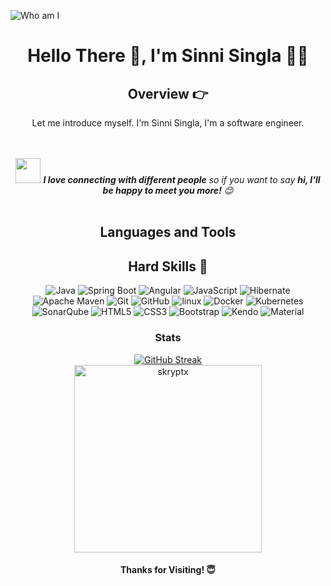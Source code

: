 
![Who am I](https://github.com/skryptx/skryptx/blob/main/assets/web%20application%20developer.png "Web Developer")

<center>
  
# Hello There 👋, I'm Sinni Singla 🧑‍💻

<!-- 
<img align="right" alt="Coding" width="400" src="./assets/pp.gif">
-->
<!-- Introduction -->
## **Overview 👉**
<p>Let me introduce myself. I'm Sinni Singla, I'm a software engineer.</p>


<br><br>
<img src="https://media.giphy.com/media/LnQjpWaON8nhr21vNW/giphy.gif" width="40"> <em><b>I love connecting with different people</b> so if you want to say <b>hi, I'll be happy to meet you more!</b> :blush:</em>
<br><br>

## Languages and Tools

<!--
### FrontEnd
![JavaScript](https://img.shields.io/badge/JavaScript-0A090A?style=for-the-badge&logo=javascript)
![TypeScript](https://img.shields.io/badge/TypeScript-0A090A?style=for-the-badge&logo=TypeScript)
![Angular](https://img.shields.io/badge/Angular-0A090A?style=for-the-badge&logo=Angular)
![html](https://img.shields.io/badge/html-0A090A?style=for-the-badge&logo=html) 
![css](https://img.shields.io/badge/css-0A090A?style=for-the-badge&logo=css)
![kendo](https://img.shields.io/badge/Kendo-0A090A?style=for-the-badge&logo=Kendo)
![material](https://img.shields.io/badge/Material-0A090A?style=for-the-badge&logo=Material)
![ngxs](https://img.shields.io/badge/Ngxs-0A090A?style=for-the-badge&logo=NgXs)
![rxjs](https://img.shields.io/badge/rxjs-0A090A?style=for-the-badge&logo=rxjs)
![Scss](https://img.shields.io/badge/scss-0A090A?style=for-the-badge&logo=Sass)

  
### BackEnd
![Java](https://img.shields.io/badge/java-0A090A?style=for-the-badge&logo=java)
![sql](https://img.shields.io/badge/sql-0A090A?style=for-the-badge&logo=sql)
![signalr](https://img.shields.io/badge/signalr-0A090A?style=for-the-badge&logo=signalr)
![mongodb](https://img.shields.io/badge/mongo-0A090A?style=for-the-badge&logo=mongo)
![docker](https://img.shields.io/badge/docker-0A090A?style=for-the-badge&logo=docker)

### Tools
![git](https://img.shields.io/badge/git-0A090A?style=for-the-badge&logo=git) 
![markdown](https://img.shields.io/badge/markdown-0A090A?style=for-the-badge&logo=markdown)
![vscode](https://img.shields.io/badge/vscode-0A090A?style=for-the-badge&logo=vscode)
![IntelliJ IDEA](https://img.shields.io/badge/Intellij-0A090A?style=for-the-badge&logo=intellij)
![postman](https://img.shields.io/badge/postman-0A090A?style=for-the-badge&logo=postman)
![Microsoft Azure](https://img.shields.io/badge/Microsoft%20Azure-0A090A?style=for-the-badge&logo=Microsoft%20Azure) 
-->

<!-- TechStack -->
<!--
![techstack](https://user-images.githubusercontent.com/52347812/137624699-ce6bb7ee-eb84-46f1-ac69-c4b78b22db90.png)
-->



## **Hard Skills 🚀**
<p align="center">
<img src="https://img.shields.io/badge/Java-ED8B00?style=for-the-badge&logo=java&logoColor=white" alt="Java"/> 
<img src="https://img.shields.io/badge/String Boot-339933?style=for-the-badge&logo=Spring&logoColor=white" alt="Spring Boot"/>
<img src="https://img.shields.io/badge/Angular-DD0031?style=for-the-badge&logo=Angular&logoColor=white" alt="Angular"/>
<img src="https://img.shields.io/badge/JavaScript-F7DF1E?style=for-the-badge&logo=JavaScript&logoColor=white" alt="JavaScript"/>
<img src="https://img.shields.io/badge/Hibernate-59666C?style=for-the-badge&logo=Hibernate&logoColor=white" alt="Hibernate"/>
<img src="https://img.shields.io/badge/Apache Maven-777BB4?style=for-the-badge&logo=Apache Maven&logoColor=white" alt="Apache Maven"/>
<img src="https://img.shields.io/badge/GIT-E44C30?style=for-the-badge&logo=git&logoColor=white" alt="Git"/>
<img src="https://img.shields.io/badge/GitHub-100000?style=for-the-badge&logo=github&logoColor=white" alt="GitHub"/>
<img src="https://img.shields.io/badge/Linux-FCC624?style=for-the-badge&logo=linux&logoColor=black" alt="linux"/>
<img src="https://img.shields.io/badge/Docker-27338e?style=for-the-badge&logo=docker&logoColor=white" alt="Docker"/>
<img src="https://img.shields.io/badge/Kubernetes-326CE5?style=for-the-badge&logo=Kubernetes&logoColor=white" alt="Kubernetes"/>
<img src="https://img.shields.io/badge/SonarQube-4E9BCD?style=for-the-badge&logo=SonarQube&logoColor=black" alt="SonarQube"/>
<img src="https://img.shields.io/badge/HTML5-E34F26?style=for-the-badge&logo=HTML5&logoColor=white" alt="HTML5"/>
<img src="https://img.shields.io/badge/CSS3-1572B6?style=for-the-badge&logo=CSS3&logoColor=white" alt="CSS3"/> 
<img src="https://img.shields.io/badge/Bootstrap-7952B3?style=for-the-badge&logo=Bootstrap&logoColor=white" alt="Bootstrap"/>
  <img src="https://img.shields.io/badge/Kendo UI-100000?style=for-the-badge&logo=Kendo UI&logoColor=white" alt="Kendo"/>
  <img src="https://img.shields.io/badge/Material-7952B3?style=for-the-badge&logo=Material&logoColor=white" alt="Material"/>
</p>

<!-- 
## **Connect with me 👇**
<p align="center">
<a href="https://github.com/mdhachem"><img src="https://user-images.githubusercontent.com/58532023/171219272-a68dd897-a9c7-4826-b7e6-10ef84e6a0a8.png" alt="GitHub"/></a>
<a href="https://www.linkedin.com/in/mohamed-dhia-hachem-073888150/"><img src="https://user-images.githubusercontent.com/58532023/171219303-8839f911-21bf-453f-b517-9dd6ef9a873c.png" alt="LinkedIn"/></a>
<a href=""><img src="https://user-images.githubusercontent.com/58532023/171219320-cc1517cb-54a9-470c-a92d-965524a7b3aa.png" alt="Instagram"/></a>
<a href=""><img src="https://user-images.githubusercontent.com/58532023/171218519-2ccc030a-72b5-45ea-a2ec-7f1dfbef917f.png" alt="Twitter"/></a>
</p>
-->

### Stats
<div align="center">
  <span>
    <a href="https://git.io/streak-stats"><img src="https://github-readme-streak-stats.herokuapp.com?user=skryptx&theme=radical" alt="GitHub Streak" /></a>
  </span>
</div>

<div  align="center">
  <img height="300px" src="https://github-readme-stats.vercel.app/api/top-langs?username=skryptx&show_icons=true&include_all_commits=true&card_height=300&rank_icon=percentile&theme=radical" alt="skryptx" />
</div>
<!-- <div>
    <span>
      <img height: 300 src="https://github-readme-stats.vercel.app/api?username=skryptx&show_icons=true&include_all_commits=true&card_height=300&rank_icon=percentile&theme=radical" />
    </span>
</div> -->

<div id="header" align="center">
  <img src="https://komarev.com/ghpvc/?username=skryptx&style=for-the-badge&color=orange" alt=""/>
</div>

<h4 align="center">Thanks for Visiting! 😇</h4>
